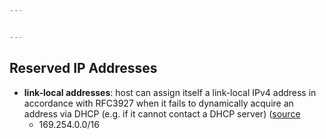 ```yaml
---


---
```








## 


##


## Reserved IP Addresses

- **link-local addresses**: host can assign itself a link-local IPv4 address in accordance with 
  RFC3927 when it fails to dynamically acquire an address via DHCP (e.g. if it cannot contact
  a DHCP server) ([source](https://packetlife.net/blog/2008/sep/24/169-254-0-0-addresses-explained/)
  - 169.254.0.0/16

